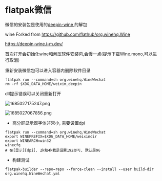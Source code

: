 # flatpak微信


微信的安装包是使用的[deepin-wine
](https://github.com/zq1997/deepin-wine#%E5%BF%AB%E9%80%9F%E5%BC%80%E5%A7%8B)的解包

wine Forked from https://github.com/flathub/org.winehq.Wine

https://deepin-wine.i-m.dev/

首次打开会初始化wine和解压软件安装包,会慢一点(提示下载Wine.mono,可以进行取消)

重新安装微信包可以进入容器内删除软件目录

```shell
flatpak run --command=sh org.winehq.WineWechat
rm -rf $XDG_DATA_HOME/weixin_deepin
```

dll提示错误可以关闭重新打开


![1685027175247.png](https://img1.imgtp.com/2023/05/25/WLfLi72y.png)

![1685027067856.png](https://img1.imgtp.com/2023/05/25/glRQqAkh.png)

- 高分屏显示器字体非常小, 需要设置dpi

```shell
flatpak run --command=sh org.winehq.WineWechat
export WINEPREFIX=$XDG_DATA_HOME/weixindir
export WINEARCH=win32
winecfg
# 在[显示][dpi], 2k和4k我是设置192即可, 默认是96
```


- 构建测试

```shell
flatpak-builder --repo=repo --force-clean --install --user build-dir org.winehq.WineWechat.yml

```
